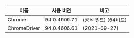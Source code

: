 |이름|사용 버전|비고|
|---|---|---|
|Chrome|94.0.4606.71|(공식 빌드) (64비트)|
|ChromeDriver|94.0.4606.61|(2021-09-27)|
